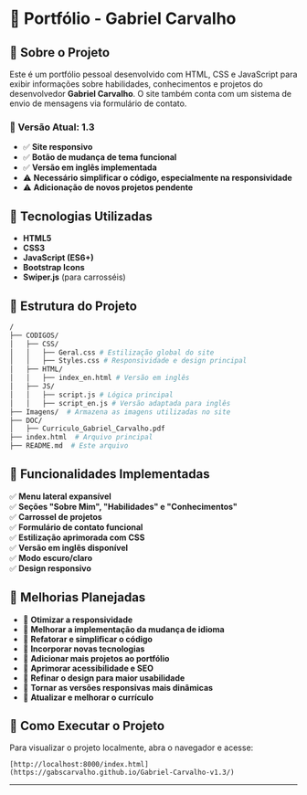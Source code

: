 # 🎨 Portfólio - Gabriel Carvalho

## 📌 Sobre o Projeto
Este é um portfólio pessoal desenvolvido com HTML, CSS e JavaScript para exibir informações sobre habilidades, conhecimentos e projetos do desenvolvedor **Gabriel Carvalho**. O site também conta com um sistema de envio de mensagens via formulário de contato.

### 📌 Versão Atual: **1.3**
- ✅ **Site responsivo**
- ✅ **Botão de mudança de tema funcional**
- ✅ **Versão em inglês implementada**
- ⚠️ **Necessário simplificar o código, especialmente na responsividade**
- ⚠️ **Adicionação de novos projetos pendente**

## 🚀 Tecnologias Utilizadas
- **HTML5**
- **CSS3**
- **JavaScript (ES6+)**
- **Bootstrap Icons**
- **Swiper.js** (para carrosséis)

## 📂 Estrutura do Projeto
```bash
/
├── CODIGOS/
│   ├── CSS/
│   │   ├── Geral.css # Estilização global do site
│   │   ├── Styles.css # Responsividade e design principal
│   ├── HTML/
│   │   ├── index_en.html # Versão em inglês
│   ├── JS/
│   │   ├── script.js # Lógica principal
│   │   ├── script_en.js # Versão adaptada para inglês
├── Imagens/  # Armazena as imagens utilizadas no site
├── DOC/
│   ├── Curriculo_Gabriel_Carvalho.pdf
├── index.html  # Arquivo principal
├── README.md  # Este arquivo
```

## 🎯 Funcionalidades Implementadas
✅ **Menu lateral expansível**  
✅ **Seções "Sobre Mim", "Habilidades" e "Conhecimentos"**  
✅ **Carrossel de projetos**  
✅ **Formulário de contato funcional**  
✅ **Estilização aprimorada com CSS**  
✅ **Versão em inglês disponível**  
✅ **Modo escuro/claro**  
✅ **Design responsivo**  

## 🔧 Melhorias Planejadas
- 📌 **Otimizar a responsividade**
- 📌 **Melhorar a implementação da mudança de idioma**
- 📌 **Refatorar e simplificar o código**
- 📌 **Incorporar novas tecnologias**
- 📌 **Adicionar mais projetos ao portfólio**
- 📌 **Aprimorar acessibilidade e SEO**
- 📌 **Refinar o design para maior usabilidade**
- 📌 **Tornar as versões responsivas mais dinâmicas**
- 📌 **Atualizar e melhorar o currículo**

## 🚀 Como Executar o Projeto
Para visualizar o projeto localmente, abra o navegador e acesse:
```
[http://localhost:8000/index.html](https://gabscarvalho.github.io/Gabriel-Carvalho-v1.3/)
```
---


